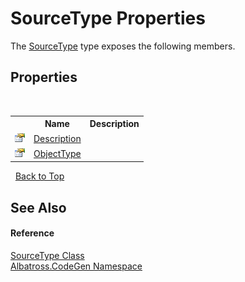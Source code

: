 # SourceType Properties
 

The <a href="A71CC876.md">SourceType</a> type exposes the following members.


## Properties
&nbsp;<table><tr><th></th><th>Name</th><th>Description</th></tr><tr><td>![Public property](media/pubproperty.gif "Public property")</td><td><a href="4316E416.md">Description</a></td><td /></tr><tr><td>![Public property](media/pubproperty.gif "Public property")</td><td><a href="C54CACED.md">ObjectType</a></td><td /></tr></table>&nbsp;
<a href="#sourcetype-properties">Back to Top</a>

## See Also


#### Reference
<a href="A71CC876.md">SourceType Class</a><br /><a href="DCDDD28E.md">Albatross.CodeGen Namespace</a><br />